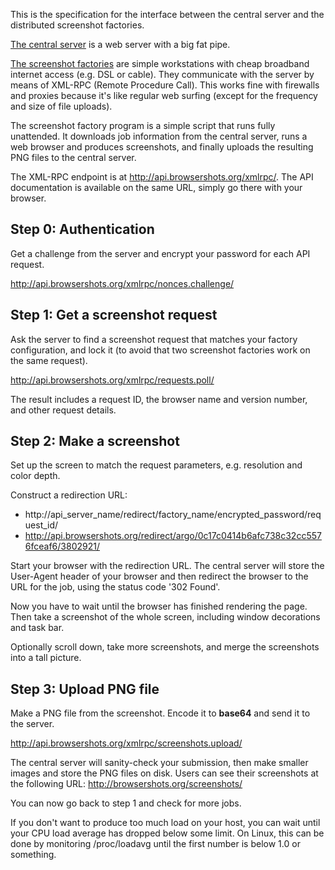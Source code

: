This is the specification for the interface between the central server and the distributed screenshot factories.

[The central server](ShotServer.md) is a web server with a big fat pipe.

[The screenshot factories](ShotFactory.md) are simple workstations with cheap broadband internet access (e.g. DSL or cable). They communicate with the server by means of XML-RPC (Remote Procedure Call). This works fine with firewalls and proxies because it's like regular web surfing (except for the frequency and size of file uploads).

The screenshot factory program is a simple script that runs fully unattended. It downloads job information from the central server, runs a web browser and produces screenshots, and finally uploads the resulting PNG files to the central server.

The XML-RPC endpoint is at http://api.browsershots.org/xmlrpc/. The API documentation is available on the same URL, simply go there with your browser.

## Step 0: Authentication ##

Get a challenge from the server and encrypt your password for each API request.

http://api.browsershots.org/xmlrpc/nonces.challenge/

## Step 1: Get a screenshot request ##

Ask the server to find a screenshot request that matches your factory configuration, and lock it (to avoid that two screenshot factories work on the same request).

http://api.browsershots.org/xmlrpc/requests.poll/

The result includes a request ID, the browser name and version number, and other request details.

## Step 2: Make a screenshot ##

Set up the screen to match the request parameters, e.g. resolution and color depth.

Construct a redirection URL:

  * http://api_server_name/redirect/factory_name/encrypted_password/request_id/
  * http://api.browsershots.org/redirect/argo/0c17c0414b6afc738c32cc5576fceaf6/3802921/

Start your browser with the redirection URL. The central server will store the User-Agent header of your browser and then redirect the browser to the URL for the job, using the status code '302 Found'.

Now you have to wait until the browser has finished rendering the page. Then take a screenshot of the whole screen, including window decorations and task bar.

Optionally scroll down, take more screenshots, and merge the screenshots into a tall picture.

## Step 3: Upload PNG file ##

Make a PNG file from the screenshot. Encode it to **base64** and send it to the server.

http://api.browsershots.org/xmlrpc/screenshots.upload/

The central server will sanity-check your submission, then make smaller images and store the PNG files on disk. Users can see their screenshots at the following URL: http://browsershots.org/screenshots/

You can now go back to step 1 and check for more jobs.

If you don't want to produce too much load on your host, you can wait until your CPU load average has dropped below some limit. On Linux, this can be done by monitoring /proc/loadavg until the first number is below 1.0 or something.